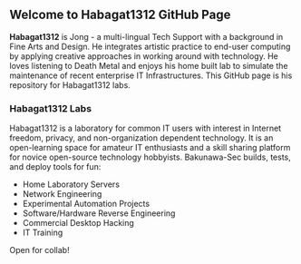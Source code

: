 ## Welcome to Habagat1312 GitHub Page

**Habagat1312** is Jong - a multi-lingual Tech Support with a background in Fine Arts and Design. He integrates artistic practice to end-user computing by applying creative approaches in working around with technology. He loves listening to Death Metal and enjoys his home built lab to simulate the maintenance of recent enterprise IT Infrastructures. This GitHub page is his repository for Habagat1312 labs. 

### Habagat1312 Labs

Habagat1312 is a laboratory for common IT users with interest in Internet freedom, privacy, and non-organization dependent technology. It is an open-learning space for amateur IT enthusiasts and a skill sharing platform for novice open-source technology hobbyists. Bakunawa-Sec builds, tests, and deploy tools for fun:

- Home Laboratory Servers
- Network Engineering
- Experimental Automation Projects
- Software/Hardware Reverse Engineering
- Commercial Desktop Hacking
- IT Training

Open for collab!
